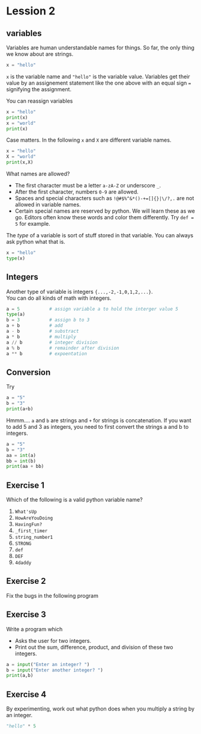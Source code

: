 # Lession 2

## variables

Variables are human understandable names for things.  So far, the only 
thing we know about are strings. 

```python
x = "hello"
```

`x` is the variable name and `"hello"` is the variable value.  Variables
get their value by an assignement statement like the one above with an equal
sign `=` signifying the assignment. 

You can reassign variables

```python
x = "hello"
print(x)
x = "world"
print(x)
```

Case matters.  In the following `x` and `X` are different variable names.

```python
x = "hello"
X = "world"
print(x,X)
```

What names are allowed?  
* The first character must be a letter `a-zA-Z` or underscore `_`.
* After the first character, numbers `0-9` are allowed. 
* Spaces and special characters such as `!@#$%^&*()-+=[]{}|\/?,.` are not 
  allowed in variable names.
* Certain special names are reserved by python.  We will learn these 
  as we go.  Editors often know these words and color them differently.
  Try `def = 5` for example.

The *type* of a variable is sort of stuff stored in that variable. 
You can always ask python what that is.

```python
x = "hello"
type(x)
```

## Integers

Another type of variable is integers `{...,-2,-1,0,1,2,...}`.  
You can do all kinds of math with integers. 

```python
a = 5           # assign variable a to hold the interger value 5 
type(a)
b = 3           # assign b to 3
a + b           # add
a - b           # substract
a * b           # multiply
a // b          # integer division
a % b           # remainder after division
a ** b          # expoentation
```

## Conversion

Try

```python
a = "5"
b = "3"
print(a+b)
```

Hmmm.... `a` and `b` are strings and `+` for strings is concatenation.
If you want to add 5 and 3 as integers, you need to first convert the
strings a and b to integers.

```python
a = "5"
b = "3"
aa = int(a)
bb = int(b)
print(aa + bb)
```

## Exercise 1

Which of the following is a valid python variable name?
1. `What'sUp`
1. `HowAreYouDoing`
1. `HavingFun?`
1. `_first_timer`
1. `string_number1`
1. `STRONG`     
1. `def`
1. `DEF`
1. `4daddy`

## Exercise 2

Fix the bugs in the following program 



## Exercise 3

Write a program which
* Asks the user for two integers.
* Print out the sum, difference, product, and division of these two integers.

```python
a = input("Enter an integer? ")
b = input("Enter another integer? ")
print(a,b)
```

## Exercise 4

By experimenting, work out what python does when you multiply a string
by an integer.

```python
"hello" * 5
```
